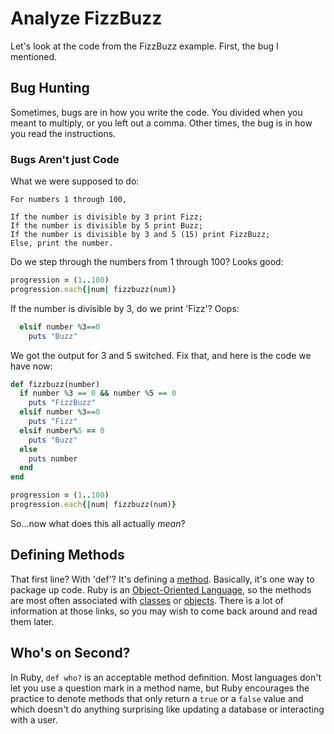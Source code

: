 # Analyze FizzBuzz

Let's look at the code from the FizzBuzz example.  First, the bug I mentioned.

## Bug Hunting

Sometimes, bugs are in how you write the code.  You divided when you meant to multiply, or you left out a comma.  Other times, the bug is in how you read the instructions.

### Bugs Aren't just Code

What we were supposed to do:

```text
For numbers 1 through 100,

If the number is divisible by 3 print Fizz;
If the number is divisible by 5 print Buzz;
If the number is divisible by 3 and 5 (15) print FizzBuzz;
Else, print the number.
```

Do we step through the numbers from 1 through 100? Looks good:

```ruby
progression = (1..100)
progression.each{|num| fizzbuzz(num)}
```

If the number is divisible by 3, do we print 'Fizz'? Oops:

```ruby
  elsif number %3==0
    puts "Buzz"
```

We got the output for 3 and 5 switched. Fix that, and here is the code we have now:

```ruby
def fizzbuzz(number)
  if number %3 == 0 && number %5 == 0
    puts "FizzBuzz"
  elsif number %3==0
    puts "Fizz"
  elsif number%5 == 0
    puts "Buzz"
  else
    puts number
  end
end

progression = (1..100)
progression.each{|num| fizzbuzz(num)}
```

So...now what does this all actually _mean_?

## Defining Methods

That first line? With 'def'? It's defining a [method](http://en.wikipedia.org/wiki/Method_%28computer_programming%29). Basically, it's one way to package up code.  Ruby is an [Object-Oriented Language](http://en.wikipedia.org/wiki/Object-oriented_programming), so the methods are most often associated with [classes](http://en.wikipedia.org/wiki/Class-based_programming) or [objects](http://en.wikipedia.org/wiki/Instance_(computer_science)).  There is a lot of information at those links, so you may wish to come back around and read them later.

## Who's on Second?

In Ruby, `def who?` is an acceptable method definition.  Most languages don't let you use a question mark in a method name, but Ruby encourages the practice to denote methods that only return a `true` or a `false` value and which doesn't do anything surprising like updating a database or interacting with a user.
